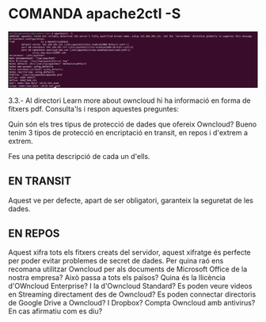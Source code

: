 # COMANDA apache2ctl -S
![alt text](apache8.png)





3.3.- Al directori Learn more about owncloud hi ha informació en forma de fitxers pdf. Consulta'ls i respon aquestes preguntes:

Quin són els tres tipus de protecció de dades que ofereix Owncloud?
Bueno tenim 3 tipos de protecció en encriptació en transit, en repos i d'extrem a extrem.

Fes una petita descripció de cada un d'ells.
## EN TRANSIT
Aquest ve per defecte, apart de ser obligatori, garanteix la seguretat de les dades.
## EN REPOS 
Aquest xifra tots els fitxers creats del servidor, aquest xifratge és perfecte per poder evitar problemes de secret de dades.
Per quina raó ens recomana utilitzar Owncloud per als documents de Microsoft Office de la nostra empresa?
Això passa a tots els països?
Quina és la llicència d'OWncloud Enterprise?
I la d'Owncloud Standard?
Es poden veure videos en Streaming directament des de Owncloud?
Es poden connectar directoris de Google Drive a Owncloud?
I Dropbox?
Compta Owncloud amb antivirus? En cas afirmatiu com es diu?
